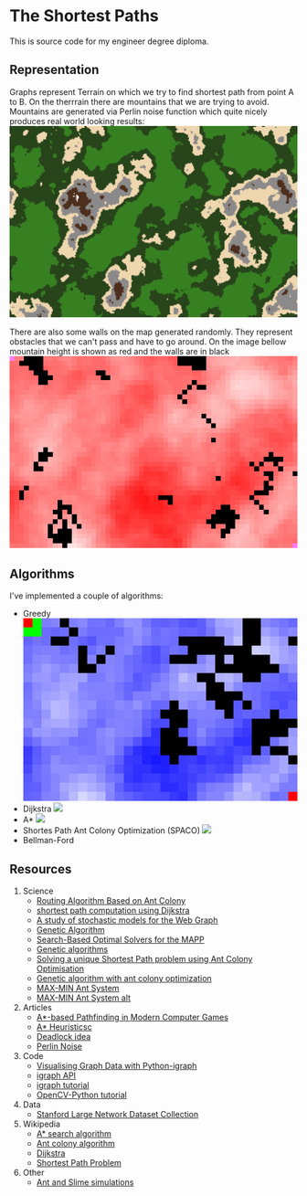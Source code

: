 # The Shortest Paths

This is source code for my engineer degree diploma. 

## Representation

Graphs represent Terrain on which we try to find shortest path from point A to B. On the therrrain there are mountains that we are trying to avoid. Mountains are generated via Perlin noise function which quite nicely produces real world looking results:
![](visualizations/mountains.png)

There are also some walls on the map generated randomly. They represent obstacles that we can't pass and have to go around. On the image bellow mountain height is shown as red and the walls are in black
![](visualizations/mountains_and_walls.png)

## Algorithms

I've implemented a couple of algorithms:
 - Greedy
    ![](visualizations/greedy.gif)
 - Dijkstra
    ![](visualizations/dijkstra.gif)
 - A*
    ![](visualizations/a_star.gif)
 - Shortes Path Ant Colony Optimization (SPACO)
    ![](visualizations/ants.gif)
 - Bellman-Ford

## Resources
1. Science
    - [Routing Algorithm Based on Ant Colony](https://ieeexplore.ieee.org/abstract/document/7862755)
    - [shortest path computation using Dijkstra](https://ieeexplore.ieee.org/abstract/document/8073641)
    - [A study of stochastic models for the Web Graph](http://www.cs.unibo.it/babaoglu/courses/cas04-05/papers/web-graph.pdf)
    - [Genetic Algorithm](http://datajobstest.com/data-science-repo/Genetic-Algorithm-Guide-[Tom-Mathew].pdf)
    - [Search-Based Optimal Solvers for the MAPP](https://www.aaai.org/ocs/index.php/SOCS/SOCS17/paper/viewFile/15781/15053)
    - [Genetic algorithms](https://towardsdatascience.com/introduction-to-genetic-algorithms-including-example-code-e396e98d8bf3)
    - [Solving a unique Shortest Path problem using Ant Colony Optimisation](https://www.researchgate.net/publication/254455826_Solving_a_unique_Shortest_Path_problem_using_Ant_Colony_Optimisation)
    - [Genetic algorithm with ant colony optimization](https://www.sciencedirect.com/science/article/abs/pii/S1568494606000822)
    - [MAX-MIN Ant System](https://www.sciencedirect.com/science/article/abs/pii/S0167739X00000431?via%3Dihub)
    - [MAX-MIN Ant System alt](https://www.researchgate.net/publication/277284831_MAX-MIN_ant_system)
2. Articles
    - [A*-based Pathfinding in Modern Computer Games](https://www.researchgate.net/profile/Xiao-Cui-12/publication/267809499_A-based_Pathfinding_in_Modern_Computer_Games/links/54fd73740cf270426d125adc/A-based-Pathfinding-in-Modern-Computer-Games.pdf)
    - [A* Heuristicsc](http://theory.stanford.edu/~amitp/GameProgramming/Heuristics.html)
    - [Deadlock idea](https://www.frontiersin.org/articles/10.3389/fnbot.2019.00015/full)
    - [Perlin Noise](https://medium.com/@yvanscher/playing-with-perlin-noise-generating-realistic-archipelagos-b59f004d8401)
4. Code
    - [Visualising Graph Data with Python-igraph](https://towardsdatascience.com/visualising-graph-data-with-python-igraph-b3cc81a495cf)
    - [igraph API ](https://igraph.org/python/doc/api/)
    - [igraph tutorial](https://igraph.org/python/doc/tutorial/)
    - [OpenCV-Python tutorial](https://docs.opencv.org/3.4.15/d6/d00/tutorial_py_root.html)
5. Data
    - [Stanford Large Network Dataset Collection](https://snap.stanford.edu/data/)
6. Wikipedia
    - [A* search algorithm](https://en.wikipedia.org/wiki/A*_search_algorithm)
    - [Ant colony algorithm](https://en.wikipedia.org/wiki/Ant_colony_optimization_algorithms)
    - [Dijkstra](https://en.wikipedia.org/wiki/Dijkstra%27s_algorithm)
    - [Shortest Path Problem](https://en.wikipedia.org/wiki/Shortest_path_problem)
7. Other
    - [Ant and Slime simulations](https://www.youtube.com/watch?v=X-iSQQgOd1A)
    